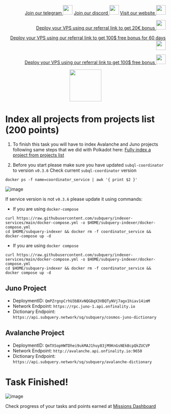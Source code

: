 <p style="font-size:14px" align="right">
<a href="https://t.me/kjnotes" target="_blank">Join our telegram <img src="https://user-images.githubusercontent.com/50621007/183283867-56b4d69f-bc6e-4939-b00a-72aa019d1aea.png" width="30"/></a>
<a href="https://discord.gg/fRVzvPBh" target="_blank">Join our discord <img src="https://user-images.githubusercontent.com/50621007/176236430-53b0f4de-41ff-41f7-92a1-4233890a90c8.png" width="30"/></a>
<a href="https://kjnodes.com/" target="_blank">Visit our website <img src="https://user-images.githubusercontent.com/50621007/168689709-7e537ca6-b6b8-4adc-9bd0-186ea4ea4aed.png" width="30"/></a>
</p>

<p style="font-size:14px" align="right">
<a href="https://hetzner.cloud/?ref=y8pQKS2nNy7i" target="_blank">Deploy your VPS using our referral link to get 20€ bonus <img src="https://user-images.githubusercontent.com/50621007/174612278-11716b2a-d662-487e-8085-3686278dd869.png" width="30"/></a>
</p>
<p style="font-size:14px" align="right">
<a href="https://m.do.co/c/17b61545ca3a" target="_blank">Deploy your VPS using our referral link to get 100$ free bonus for 60 days <img src="https://user-images.githubusercontent.com/50621007/183284313-adf81164-6db4-4284-9ea0-bcb841936350.png" width="30"/></a>
</p>
<p style="font-size:14px" align="right">
<a href="https://www.vultr.com/?ref=7418642" target="_blank">Deploy your VPS using our referral link to get 100$ free bonus <img src="https://user-images.githubusercontent.com/50621007/183284971-86057dc2-2009-4d40-a1d4-f0901637033a.png" width="30"/></a>
</p>

<p align="center">
  <img height="100" height="auto" src="https://user-images.githubusercontent.com/50621007/177323789-e6be59ae-0dfa-4e86-b3a8-028a4f0c465c.png">
</p>

# Index all projects from projects list (200 points)
1. To finish this task you will have to index Avalanche and Juno projects following same steps that we did with Polkadot here: [Fully index a project from projects list](https://github.com/kj89/testnet_manuals/blob/main/subquery/tasks/Fully_index_a_project_from_projects_list.md)

2. Before you start please make sure you have updated `subql-coordinator` to version `v0.3.6`
Check current `subql-coordinator` version
```
docker ps -f name=coordinator_service | awk '{ print $2 }'
```

![image](https://user-images.githubusercontent.com/50621007/177731886-10b555c6-531a-4ee6-ba34-ffada0da9cf9.png)

If service version is not `v0.3.6` please update it using commands:
- If you are using `docker-compose`
```
curl https://raw.githubusercontent.com/subquery/indexer-services/main/docker-compose.yml -o $HOME/subquery-indexer/docker-compose.yml
cd $HOME/subquery-indexer && docker rm -f coordinator_service && docker-compose up -d
```

- If you are using `docker compose`
```
curl https://raw.githubusercontent.com/subquery/indexer-services/main/docker-compose.yml -o $HOME/subquery-indexer/docker-compose.yml
cd $HOME/subquery-indexer && docker rm -f coordinator_service && docker compose up -d
```

## Juno Project
- DeploymentID: `QmPZrgnpCrhU3bBXvNQG8qX3VBQTyNVj7agx1hiav14imM`
- Network Endpoint: `https://rpc.juno-1.api.onfinality.io`
- Dictionary Endpoint: `https://api.subquery.network/sq/subquery/cosmos-juno-dictionary`

## Avalanche Project
- DeploymentID: `QmTXSopHWTDhei9ukMAJ1huy83jM9KnGsNEkBcpQkZUCVP`
- Network Endpoint: `http://avalanche.api.onfinality.io:9650`
- Dictionary Endpoint: `https://api.subquery.network/sq/subquery/avalanche-dictionary`

# Task Finished!

![image](https://user-images.githubusercontent.com/50621007/177988217-d5c2e51d-6035-47a8-a7d4-632e55560ba6.png)

Check progress of your tasks and points earned at [Missions Dashboard](https://frontier.subquery.network/missions/my-missions)
